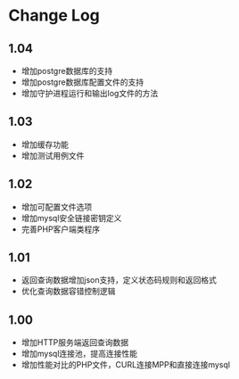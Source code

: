 Change Log
===================

1.04
-------------
- 增加postgre数据库的支持
- 增加postgre数据库配置文件的支持
- 增加守护进程运行和输出log文件的方法 

1.03
-------------
- 增加缓存功能
- 增加测试用例文件

1.02
-------------
- 增加可配置文件选项
- 增加mysql安全链接密钥定义 
- 完善PHP客户端类程序 

1.01
-------------
- 返回查询数据增加json支持，定义状态码规则和返回格式 
- 优化查询数据容错控制逻辑 

1.00
-------------
- 增加HTTP服务端返回查询数据 
- 增加mysql连接池，提高连接性能 
- 增加性能对比的PHP文件，CURL连接MPP和直接连接mysql 

